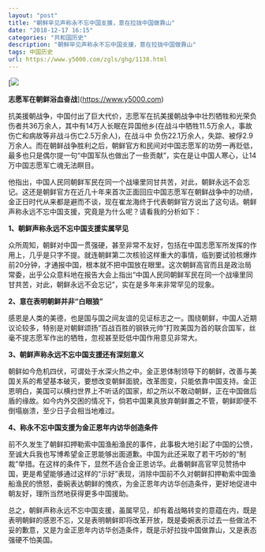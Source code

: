 ```yaml
---
layout: "post"
title: "朝鲜罕见声称永不忘中国支援，意在拉拢中国做靠山"
date: "2018-12-17 16:15"
categories: "共和国历史"
description: "朝鲜罕见声称永不忘中国支援，意在拉拢中国做靠山"
tags: 中国历史
url: https://www.y5000.com/zgls/ghg/1138.html
---
```






[![](https://img.y5000.com/uploads/allimg/121213/2-121213153512648.jpg)  
  
**志愿军在朝鲜浴血奋战**](https://www.y5000.com)  

  
抗美援朝战争，中国付出了巨大代价，志愿军在抗美援朝战争中壮烈牺牲和光荣负伤者共36万余人，其中有14万人长眠在异国他乡(在战斗中牺牲11.5万余人，事故伤亡和病故等非战斗伤亡2.5万余人)，在战斗中
负伤22.1万余人，失踪、被俘2.9万余人。而在朝鲜战争胜利之后，朝鲜官方和民间对中国志愿军的功劳一再贬低，最多也只是偶尔提一句“中国军队也做出了一些贡献”，实在是让中国人寒心，让14万中国志愿军亡魂无法瞑目。

他指出，中国人民同朝鲜军民在同一个战壕里同甘共苦，对此，朝鲜永远不会忘记。这还是朝鲜官方在近几十年来首次正面回应中国志愿军在朝鲜战争中的功绩，金正日时代从来都是避而不谈，现在崔龙海终于代表朝鲜官方说出了这句话。朝鲜声称永远不忘中国支援，究竟是为什么呢？请看我的分析如下：

**1、朝鲜声称永远不忘中国支援实属罕见**

众所周知，朝鲜对中国一贯强硬，甚至非常不友好，包括在中国志愿军所发挥的作用上，几乎是只字不提。就连朝鲜第二次核验这样重大的事情，临到要试验核爆炸前20分钟，才通报中国，根本就不把中国放在眼里。这次朝鲜高官而且是政治局常委，出乎公众意料地在报告大会上指出“中国人民同朝鲜军民在同一个战壕里同甘共苦，对此，朝鲜永远不会忘记”，实在是多年来非常罕见的现象。

**2、意在表明朝鲜并非“白眼狼”**

感恩是人类的美德，也是国与国之间友谊的见证标志之一。围绕朝鲜，中国人近期议论较多，特别是对朝鲜颂扬“百战百胜的钢铁元帅”打败美国为首的联合国军，丝毫不提志愿军作出的牺牲，忽视甚至贬低中国作用意见非常大。

**3、朝鲜声称永远不忘中国支援还有深刻意义**

朝鲜如今危机四伏，可谓处于水深火热之中。金正恩体制领导下的朝鲜，改善与美国关系的希望基本破灭，要想改变朝鲜面貌，改革图变，只能依靠中国支持。金正恩明白，美国可以横扫世界上不听话的国家，却之所以不敢动朝鲜，正在中国做后盾的缘故。如今内外交困的情况下，倘若中国果真放弃朝鲜置之不管，朝鲜即便不倒塌崩溃，至少日子会相当地难过。

**4、称永不忘中国支援为金正恩年内访华创造条件**

前不久发生了朝鲜扣押勒索中国渔船渔民的事件，此事极大地引起了中国的公愤，至诚大兵我也写博希望金正恩能够出面道歉。中国为此还采取了若干巧妙的“制裁”举措。在这样的条件下，显然不适合金正恩访华。此番朝鲜高官罕见赞扬中国，更是希望能够通过这样的“示好”表现，消除中国前不久对朝鲜扣押勒索中国渔船渔民的愤怒，委婉表达朝鲜的愧疚，为金正恩年内访华创造条件，更好地促进中朝友好，理所当然地获得更多中国援助。

总之，朝鲜声称永远不忘中国支援，虽属罕见，却有着战略转变的意蕴在内，既是表明朝鲜的感恩不忘，又是表明朝鲜即将改革开放，既是委婉表示过去一些做法不妥的歉意，又是为金正恩年内访华创造条件，既是示好拉拢中国做靠山，又是表态强硬不怕美国。
